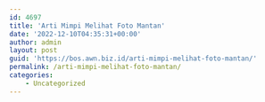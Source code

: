 ```yaml
---
id: 4697
title: 'Arti Mimpi Melihat Foto Mantan'
date: '2022-12-10T04:35:31+00:00'
author: admin
layout: post
guid: 'https://bos.awn.biz.id/arti-mimpi-melihat-foto-mantan/'
permalink: /arti-mimpi-melihat-foto-mantan/
categories:
    - Uncategorized
---
```


